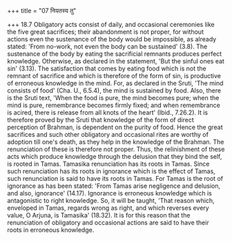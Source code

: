 +++
title = "07 नियतस्य तु"

+++
18.7 Obligatory acts consist of daily, and occasional ceremonies like the five great sacrifices; their abandonment is not proper, for without actions even the sustenance of the body would be impossible, as already stated: 'From no-work, not even the body can be sustained' (3.8). The sustenance of the body by eating the sacrificial remnants produces perfect knowledge. Otherwise, as declared in the statement, 'But the sinful ones eat sin' (3.13). The satisfaction that comes by eating food which is not the remnant of sacrifice and which is therefore of the form of sin, is productive of erroneous knowledge in the mind. For, as declared in the Sruti, 'The mind consists of food' (Cha. U., 6.5.4), the mind is sustained by food. Also, there is the Sruti text, 'When the food is pure, the mind becomes pure; when the mind is pure, remembrance becomes firmly fixed; and when remembrance is acired, there is release from all knots of the heart' (Ibid., 7.26.2). It is therefore proved by the Sruti that knowledge of the form of direct perception of Brahman, is dependent on the purity of food. Hence the great sacrifices and such other obligatory and occasional rites are worthy of adoption till one's death, as they help in the knowledge of the Brahman. The renunciation of these is therefore not proper. Thus, the relinishment of these acts
which produce knowledge through the delusion that they bind the self, is
rooted in Tamas. Tamasika renunciation has its roots in Tamas. Since
such renunciation has its roots in ignorance which is the effect of
Tamas, such renunciation is said to have its roots in Tamas. For Tamas
is the root of ignorance as has been stated: 'From Tamas arise
negligence and delusion, and also, ignorance' (14.17). Ignorance is
erroneous knowledge which is antagonistic to right knowledge. So, it
will be taught, 'That reason which, enveloped in Tamas, regards wrong as
right, and which reverses every value, O Arjuna, is Tamasika' (18.32).
It is for this reason that the renunciation of obligatory and occasional
actions are said to have their roots in erroneous knowledge.
